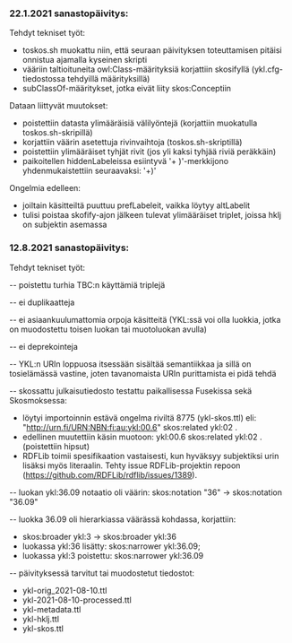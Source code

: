 ### 22.1.2021 sanastopäivitys:

Tehdyt tekniset työt:
- toskos.sh muokattu niin, että seuraan päivityksen toteuttamisen pitäisi onnistua ajamalla kyseinen skripti
- vääriin taltioituneita owl:Class-määrityksiä korjattiin skosifyllä (ykl.cfg-tiedostossa tehdyillä määrityksillä)
- subClassOf-määritykset, jotka eivät liity skos:Conceptiin

Dataan liittyvät muutokset:
- poistettiin datasta ylimääräisiä välilyöntejä (korjattiin muokatulla toskos.sh-skripillä)
- korjattiin väärin asetettuja rivinvaihtoja (toskos.sh-skriptillä)
- poistettiin ylimääräiset tyhjät rivit (jos yli kaksi tyhjää riviä peräkkäin)
- paikoitellen hiddenLabeleissa esiintyvä '+ )'-merkkijono yhdenmukaistettiin seuraavaksi: '+)'

Ongelmia edelleen:
- joiltain käsitteiltä puuttuu prefLabeleit, vaikka löytyy altLabelit
- tulisi poistaa skofify-ajon jälkeen tulevat ylimääräiset triplet, joissa hklj on subjektin asemassa



### 12.8.2021 sanastopäivitys:

Tehdyt tekniset työt:

-- poistettu turhia TBC:n käyttämiä triplejä

-- ei duplikaatteja

-- ei asiaankuulumattomia orpoja käsitteitä (YKL:ssä voi olla luokkia, jotka on muodostettu toisen luokan tai muotoluokan avulla)

-- ei deprekointeja

-- YKL:n URIn loppuosa itsessään sisältää semantiikkaa ja sillä on tosielämässä vastine, joten tavanomaista URIn purittamista ei pidä tehdä

-- skossattu julkaisutiedosto testattu paikallisessa Fusekissa sekä Skosmoksessa:

- löytyi importoinnin estävä ongelma riviltä 8775 (ykl-skos.ttl) eli: "<http://urn.fi/URN:NBN:fi:au:ykl:00.6>" skos:related ykl:02 .
- edellinen muutettiin käsin muotoon: ykl:00.6 skos:related ykl:02 . (poistettiin hipsut)
- RDFLib toimii spesifikaation vastaisesti, kun hyväksyy subjektiksi urin lisäksi myös literaalin. Tehty issue RDFLib-projektin repoon (https://github.com/RDFLib/rdflib/issues/1389).

-- luokan ykl:36.09 notaatio oli väärin:
skos:notation "36" -> skos:notation "36.09"

-- luokka 36.09 oli hierarkiassa väärässä kohdassa, korjattiin:
- skos:broader ykl:3 -> skos:broader ykl:36
- luokassa ykl:36 lisätty: skos:narrower ykl:36.09;
- luokassa ykl:3 poistettu: skos:narrower ykl:36.09

-- päivityksessä tarvitut tai muodostetut tiedostot:

- ykl-orig_2021-08-10.ttl
- ykl-2021-08-10-processed.ttl
- ykl-metadata.ttl
- ykl-hklj.ttl
- ykl-skos.ttl


